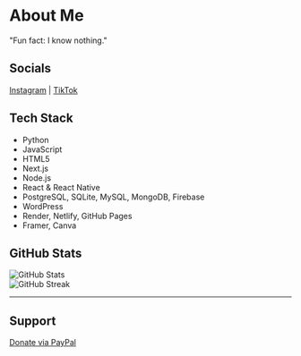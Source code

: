 # About Me
"Fun fact: I know nothing."  

## Socials
[Instagram](https://instagram.com/njaram.ba) | [TikTok](https://tiktok.com/@njaramb.a) 

## Tech Stack
- Python
- JavaScript
- HTML5
- Next.js
- Node.js
- React & React Native
- PostgreSQL, SQLite, MySQL, MongoDB, Firebase
- WordPress
- Render, Netlify, GitHub Pages
- Framer, Canva

## GitHub Stats
![GitHub Stats](https://github-readme-stats.vercel.app/api?username=briannjara&theme=dark&hide_border=false)<br>
![GitHub Streak](https://github-readme-streak-stats.herokuapp.com/?user=briannjara&theme=dark&hide_border=false)

---

## Support
[Donate via PayPal](https://paypal.me/briannjaramba133@gmail.com)